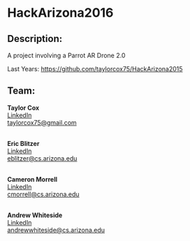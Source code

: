 # HackArizona2016</br>

Description:
------------
A project involving a Parrot AR Drone 2.0

Last Years: https://github.com/taylorcox75/HackArizona2015

Team:
-----

**Taylor Cox**</br>
[LinkedIn](www.linkedin.com/in/taylorcox75)</br>
[taylorcox75@gmail.com](taylorcox75@gmail.com)</br></br>

**Eric Blitzer**</br>
[LinkedIn](https://www.linkedin.com/in/ericwilliamblitzer)</br>
[eblitzer@cs.arizona.edu](eblitzer@cs.arizona.edu)</br></br>

**Cameron Morrell**</br>
[LinkedIn](https://www.linkedin.com/pub/cameron-morrell/59/249/753)</br>
[cmorrell@cs.arizona.edu](cmorrell@cs.arizona.edu)</br></br>

**Andrew Whiteside**</br>
[LinkedIn](https://www.linkedin.com/in/andrew-whiteside-100734106)</br>
[andrewwhiteside@cs.arizona.edu](andrewwhiteside@cs.arizona.edu)</br>


